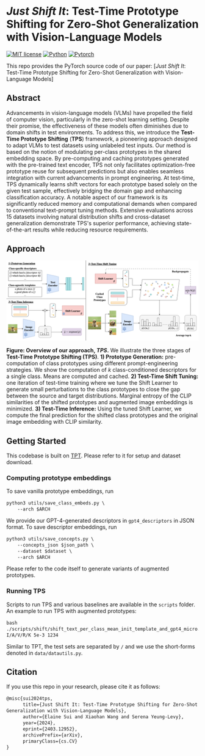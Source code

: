 # *Just Shift It*: Test-Time Prototype Shifting for Zero-Shot Generalization with Vision-Language Models

[![MIT license](https://img.shields.io/badge/License-MIT-blue.svg)](https://lbesson.mit-license.org/)
[![Python](https://img.shields.io/badge/python-3.9-blue.svg)](https://www.python.org/downloads/release/python-3918/)
[![Pytorch](https://img.shields.io/badge/Pytorch-2.1-red.svg)](https://pytorch.org/get-started/previous-versions/#v21)

This repo provides the PyTorch source code of our paper: 
[*Just Shift It*: Test-Time Prototype Shifting for Zero-Shot Generalization with Vision-Language Models]

## Abstract

Advancements in vision-language models (VLMs) have propelled the field of computer vision, particularly in the zero-shot learning setting. Despite their promise, the effectiveness of these models often diminishes due to domain shifts in test environments. To address this, we introduce the **Test-Time Prototype Shifting** (**TPS**) framework, a pioneering approach designed to adapt VLMs to test datasets using unlabeled test inputs. Our method is based on the notion of modulating per-class prototypes in the shared embedding space. By pre-computing and caching prototypes generated with the pre-trained text encoder, TPS not only facilitates optimization-free prototype reuse for subsequent predictions but also enables seamless integration with current advancements in prompt engineering. At test-time, TPS dynamically learns shift vectors for each prototype based solely on the given test sample, effectively bridging the domain gap and enhancing classification accuracy. A notable aspect of our framework is its significantly reduced memory and computational demands when compared to conventional text-prompt tuning methods. Extensive evaluations across 15 datasets involving natural distribution shifts and cross-dataset generalization demonstrate TPS's superior performance, achieving state-of-the-art results while reducing resource requirements.

## Approach
<p align = "center">
  <img src="./figures/method.png"/>
</p>

**Figure: Overview of our approach, ***TPS***.** We illustrate the three stages of **Test-Time Prototype Shifting (TPS)**. **1) Prototype Generation:** pre-computation of class prototypes using different prompt-engineering strategies. We show the computation of $k$ class-conditioned descriptors for a single class. Means are computed and cached. **2) Test-Time Shift Tuning:** one iteration of test-time training where we tune the Shift Learner to generate small perturbations to the class prototypes to close the gap between the source and target distributions. Marginal entropy of the CLIP similarities of the shifted prototypes and augmented image embeddings is minimized. **3) Test-Time Inference:** Using the tuned Shift Learner, we compute the final prediction for the shifted class prototypes and the original image embedding with CLIP similarity.

## Getting Started

This codebase is built on [TPT](https://github.com/azshue/TPT). Please refer to it for setup and dataset download.

### Computing prototype embeddings

To save vanilla prototype embeddings, run
```
python3 utils/save_class_embeds.py \
    --arch $ARCH
```

We provide our GPT-4-generated descriptors in `gpt4_descriptors` in JSON format.
To save descriptor embeddings, run
```
python3 utils/save_concepts.py \
    --concepts_json $json_path \
    --dataset $dataset \
    --arch $ARCH
```

Please refer to the code itself to generate variants of augmented prototypes. 

### Running TPS

Scripts to run TPS and various baselines are available in the `scripts` folder. An example to run TPS with augmented prototypes:
```
bash ./scripts/shift/shift_text_per_class_mean_init_template_and_gpt4_micro.sh I/A/V/R/K 5e-3 1234
```

Similar to TPT, the test sets are separated by `/` and we use the short-forms denoted in `data/datautils.py`.


## Citation

If you use this repo in your research, please cite it as follows:

```
@misc{sui2024tps,
      title={Just Shift It: Test-Time Prototype Shifting for Zero-Shot Generalization with Vision-Language Models}, 
      author={Elaine Sui and Xiaohan Wang and Serena Yeung-Levy},
      year={2024},
      eprint={2403.12952},
      archivePrefix={arXiv},
      primaryClass={cs.CV}
}
```